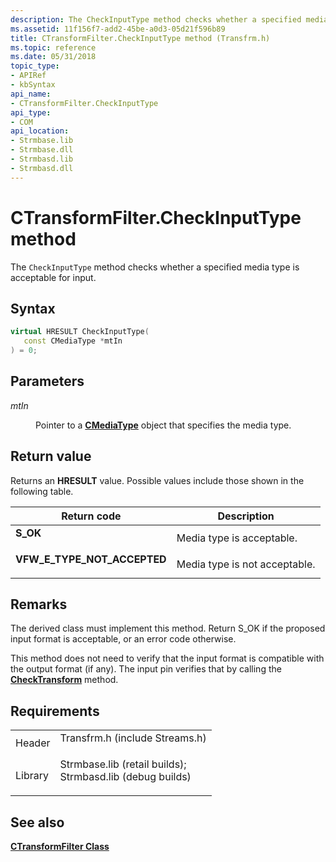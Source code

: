 ```yaml
---
description: The CheckInputType method checks whether a specified media type is acceptable for input.
ms.assetid: 11f156f7-add2-45be-a0d3-05d21f596b89
title: CTransformFilter.CheckInputType method (Transfrm.h)
ms.topic: reference
ms.date: 05/31/2018
topic_type: 
- APIRef
- kbSyntax
api_name: 
- CTransformFilter.CheckInputType
api_type: 
- COM
api_location: 
- Strmbase.lib
- Strmbase.dll
- Strmbasd.lib
- Strmbasd.dll
---
```


# CTransformFilter.CheckInputType method

The `CheckInputType` method checks whether a specified media type is acceptable for input.

## Syntax


```C++
virtual HRESULT CheckInputType(
   const CMediaType *mtIn
) = 0;
```



## Parameters

<dl> <dt>

*mtIn* 
</dt> <dd>

Pointer to a [**CMediaType**](cmediatype.md) object that specifies the media type.

</dd> </dl>

## Return value

Returns an **HRESULT** value. Possible values include those shown in the following table.



| Return code                                                                                                | Description                              |
|------------------------------------------------------------------------------------------------------------|------------------------------------------|
| <dl> <dt>**S\_OK**</dt> </dl>                       | Media type is acceptable.<br/>     |
| <dl> <dt>**VFW\_E\_TYPE\_NOT\_ACCEPTED**</dt> </dl> | Media type is not acceptable.<br/> |



 

## Remarks

The derived class must implement this method. Return S\_OK if the proposed input format is acceptable, or an error code otherwise.

This method does not need to verify that the input format is compatible with the output format (if any). The input pin verifies that by calling the [**CheckTransform**](ctransformfilter-checktransform.md) method.

## Requirements



|                    |                                                                                                                                                                                            |
|--------------------|--------------------------------------------------------------------------------------------------------------------------------------------------------------------------------------------|
| Header<br/>  | <dl> <dt>Transfrm.h (include Streams.h)</dt> </dl>                                                                                  |
| Library<br/> | <dl> <dt>Strmbase.lib (retail builds); </dt> <dt>Strmbasd.lib (debug builds)</dt> </dl> |



## See also

<dl> <dt>

[**CTransformFilter Class**](ctransformfilter.md)
</dt> </dl>

 

 




